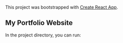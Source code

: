 This project was bootstrapped with [Create React App](https://github.com/facebook/create-react-app).

## My Portfolio Website

In the project directory, you can run:

